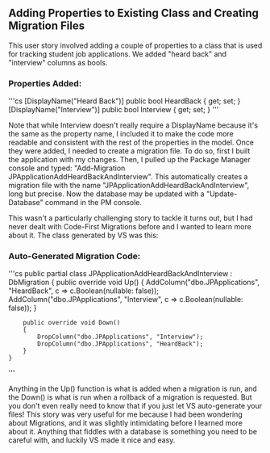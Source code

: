 ## Adding Properties to Existing Class and Creating Migration Files

This user story involved adding a couple of properties to a class that is used for tracking student job applications.  We added "heard back" and "interview" columns as bools.

### Properties Added:

'''cs
[DisplayName("Heard Back")]
public bool HeardBack { get; set; }
[DisplayName("Interview")]
public bool Interview { get; set; }
'''

Note that while Interview doesn't really require a DisplayName because it's the same as the property name, I included it to make the code more readable and consistent with the rest of the properties in the model.  Once they were added, I needed to create a migration file.  To do so, first I built the application with my changes.  Then, I pulled up the Package Manager console and typed: "Add-Migration JPApplicationAddHeardBackAndInterview".  This automatically creates a migration file with the name "JPApplicationAddHeardBackAndInterview", long but precise.  Now the database may be updated with a "Update-Database" command in the PM console.

This wasn't a particularly challenging story to tackle it turns out, but I had never dealt with Code-First Migrations before and I wanted to learn more about it.  The class generated by VS was this:

### Auto-Generated Migration Code:
'''cs
    public partial class JPApplicationAddHeardBackAndInterview : DbMigration
    {
        public override void Up()
        {
            AddColumn("dbo.JPApplications", "HeardBack", c => c.Boolean(nullable: false));
            AddColumn("dbo.JPApplications", "Interview", c => c.Boolean(nullable: false));
        }
        
        public override void Down()
        {
            DropColumn("dbo.JPApplications", "Interview");
            DropColumn("dbo.JPApplications", "HeardBack");
        }
    }
'''

Anything in the Up() function is what is added when a migration is run, and the Down() is what is run when a rollback of a migration is requested.  But you don't even really need to know that if you just let VS auto-generate your files!  This story was very useful for me because I had been wondering about Migrations, and it was slightly intimidating before I learned more about it.  Anything that fiddles with a database is something you need to be careful with, and luckily VS made it nice and easy.